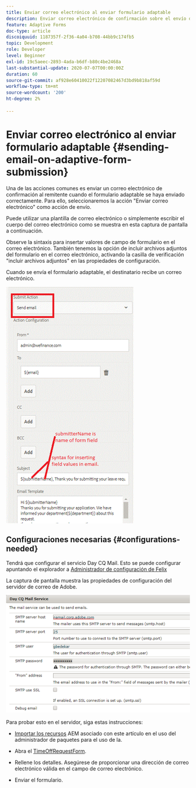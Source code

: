 ```yaml
---
title: Enviar correo electrónico al enviar formulario adaptable
description: Enviar correo electrónico de confirmación sobre el envío de formularios adaptables mediante el componente Enviar correo electrónico
feature: Adaptive Forms
doc-type: article
discoiquuid: 1187357f-2f36-4a04-b708-44bb9c174fb5
topic: Development
role: Developer
level: Beginner
exl-id: 19c5aeec-2893-4ada-b6df-b80c4be2468a
last-substantial-update: 2020-07-07T00:00:00Z
duration: 60
source-git-commit: af928e60410022f12207082467d3bd9b818af59d
workflow-type: tm+mt
source-wordcount: '200'
ht-degree: 2%

---
```


# Enviar correo electrónico al enviar formulario adaptable {#sending-email-on-adaptive-form-submission}

Una de las acciones comunes es enviar un correo electrónico de confirmación al remitente cuando el formulario adaptable se haya enviado correctamente. Para ello, seleccionaremos la acción &quot;Enviar correo electrónico&quot; como acción de envío.

Puede utilizar una plantilla de correo electrónico o simplemente escribir el cuerpo del correo electrónico como se muestra en esta captura de pantalla a continuación.

Observe la sintaxis para insertar valores de campo de formulario en el correo electrónico. También tenemos la opción de incluir archivos adjuntos del formulario en el correo electrónico, activando la casilla de verificación &quot;incluir archivos adjuntos&quot; en las propiedades de configuración.

Cuando se envía el formulario adaptable, el destinatario recibe un correo electrónico.

![SendEmail](assets/sendemailaction.gif)

## Configuraciones necesarias {#configurations-needed}

Tendrá que configurar el servicio Day CQ Mail. Esto se puede configurar apuntando el explorador a [Administrador de configuración de Felix](http://localhost:4502/system/console/configMgr)

La captura de pantalla muestra las propiedades de configuración del servidor de correo de Adobe.

![mailservice](assets/mailservice.png)

Para probar esto en el servidor, siga estas instrucciones:

* [Importar los recursos](assets/timeoffrequest.zip) AEM asociado con este artículo en el uso del administrador de paquetes para el uso de la.

* Abra el [TimeOffRequestForm](http://localhost:4502/content/dam/formsanddocuments/helpx/timeoffrequestform/jcr:content?wcmmode=disabled).

* Rellene los detalles. Asegúrese de proporcionar una dirección de correo electrónico válida en el campo de correo electrónico.

* Enviar el formulario.
